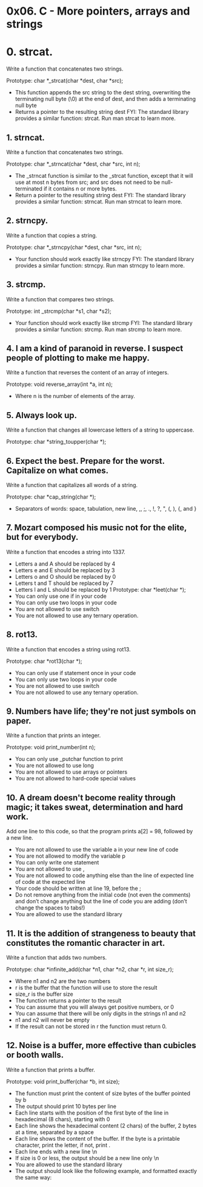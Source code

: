 # 0x06. C - More pointers, arrays and strings

# 0. strcat.
Write a function that concatenates two strings.

Prototype: char *_strcat(char *dest, char *src);
- This function appends the src string to the dest string, overwriting the terminating null byte (\0) at the end of dest, and then adds a terminating null byte
- Returns a pointer to the resulting string dest
FYI: The standard library provides a similar function: strcat. Run man strcat to learn more.

## 1. strncat.
Write a function that concatenates two strings.

Prototype: char *_strncat(char *dest, char *src, int n);
- The _strncat function is similar to the _strcat function, except that it will use at most n bytes from src; and src does not need to be null-terminated if it contains n or more bytes.
- Return a pointer to the resulting string dest
FYI: The standard library provides a similar function: strncat. Run man strncat to learn more.

## 2. strncpy.
Write a function that copies a string.

Prototype: char *_strncpy(char *dest, char *src, int n);
- Your function should work exactly like strncpy
FYI: The standard library provides a similar function: strncpy. Run man strncpy to learn more.

## 3. strcmp.
Write a function that compares two strings.

Prototype: int _strcmp(char *s1, char *s2);
- Your function should work exactly like strcmp
FYI: The standard library provides a similar function: strcmp. Run man strcmp to learn more.

## 4. I am a kind of paranoid in reverse. I suspect people of plotting to make me happy.
Write a function that reverses the content of an array of integers.

Prototype: void reverse_array(int *a, int n);
- Where n is the number of elements of the array.

## 5. Always look up.
Write a function that changes all lowercase letters of a string to uppercase.

Prototype: char *string_toupper(char *);

## 6. Expect the best. Prepare for the worst. Capitalize on what comes.
Write a function that capitalizes all words of a string.

Prototype: char *cap_string(char *);
- Separators of words: space, tabulation, new line, ,, ;, ., !, ?, ", (, ), {, and }

## 7. Mozart composed his music not for the elite, but for everybody.
Write a function that encodes a string into 1337.

- Letters a and A should be replaced by 4
- Letters e and E should be replaced by 3
- Letters o and O should be replaced by 0
- Letters t and T should be replaced by 7
- Letters l and L should be replaced by 1
Prototype: char *leet(char *);
- You can only use one if in your code
- You can only use two loops in your code
- You are not allowed to use switch
- You are not allowed to use any ternary operation.

## 8. rot13.
Write a function that encodes a string using rot13.

Prototype: char *rot13(char *);
- You can only use if statement once in your code
- You can only use two loops in your code
- You are not allowed to use switch
- You are not allowed to use any ternary operation.

## 9. Numbers have life; they're not just symbols on paper.
Write a function that prints an integer.

Prototype: void print_number(int n);
- You can only use _putchar function to print
- You are not allowed to use long
- You are not allowed to use arrays or pointers
- You are not allowed to hard-code special values

## 10. A dream doesn't become reality through magic; it takes sweat, determination and hard work.
Add one line to this code, so that the program prints a[2] = 98, followed by a new line.

- You are not allowed to use the variable a in your new line of code
- You are not allowed to modify the variable p
- You can only write one statement
- You are not allowed to use ,
- You are not allowed to code anything else than the line of expected line of code at the expected line
- Your code should be written at line 19, before the ;
- Do not remove anything from the initial code (not even the comments) and don’t change anything but the line of code you are adding (don’t change the spaces to tabs!)
- You are allowed to use the standard library

## 11. It is the addition of strangeness to beauty that constitutes the romantic character in art.
Write a function that adds two numbers.

Prototype: char *infinite_add(char *n1, char *n2, char *r, int size_r);
- Where n1 and n2 are the two numbers
- r is the buffer that the function will use to store the result
- size_r is the buffer size
- The function returns a pointer to the result
- You can assume that you will always get positive numbers, or 0
- You can assume that there will be only digits in the strings n1 and n2
- n1 and n2 will never be empty
- If the result can not be stored in r the function must return 0.

## 12. Noise is a buffer, more effective than cubicles or booth walls.
Write a function that prints a buffer.

Prototype: void print_buffer(char *b, int size);
- The function must print the content of size bytes of the buffer pointed by b
- The output should print 10 bytes per line
- Each line starts with the position of the first byte of the line in hexadecimal (8 chars), starting with 0
- Each line shows the hexadecimal content (2 chars) of the buffer, 2 bytes at a time, separated by a space
- Each line shows the content of the buffer. If the byte is a printable character, print the letter, if not, print .
- Each line ends with a new line \n
- If size is 0 or less, the output should be a new line only \n
- You are allowed to use the standard library
- The output should look like the following example, and formatted exactly the same way:



